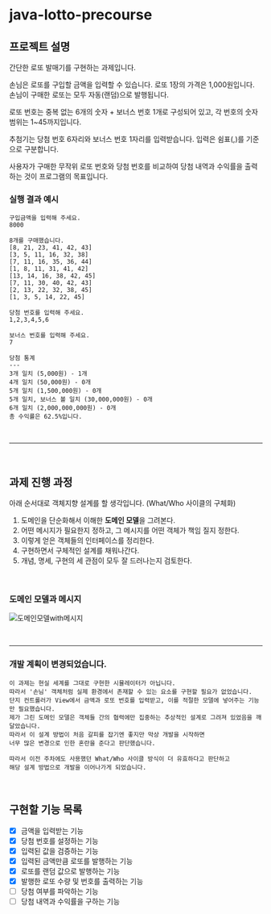 # java-lotto-precourse
## 프로젝트 설명
간단한 로또 발매기를 구현하는 과제입니다. 

손님은 로또를 구입할 금액을 입력할 수 있습니다. 로또 1장의 가격은 1,000원입니다.  
손님이 구매한 로또는 모두 자동(랜덤)으로 발행됩니다. 

로또 번호는 중복 없는 6개의 숫자 + 보너스 번호 1개로 구성되어 있고, 각 번호의 숫자 범위는 1~45까지입니다.

추첨기는 당첨 번호 6자리와 보너스 번호 1자리를 입력받습니다. 입력은 쉼표(,)를 기준으로 구분합니다.

사용자가 구매한 무작위 로또 번호와 당첨 번호를 비교하여 당첨 내역과 수익률을 출력하는 것이 프로그램의 목표입니다.

### 실행 결과 예시
```
구입금액을 입력해 주세요.
8000

8개를 구매했습니다.
[8, 21, 23, 41, 42, 43] 
[3, 5, 11, 16, 32, 38] 
[7, 11, 16, 35, 36, 44] 
[1, 8, 11, 31, 41, 42] 
[13, 14, 16, 38, 42, 45] 
[7, 11, 30, 40, 42, 43] 
[2, 13, 22, 32, 38, 45] 
[1, 3, 5, 14, 22, 45]

당첨 번호를 입력해 주세요.
1,2,3,4,5,6

보너스 번호를 입력해 주세요.
7

당첨 통계
---
3개 일치 (5,000원) - 1개
4개 일치 (50,000원) - 0개
5개 일치 (1,500,000원) - 0개
5개 일치, 보너스 볼 일치 (30,000,000원) - 0개
6개 일치 (2,000,000,000원) - 0개
총 수익률은 62.5%입니다.
```

<br>

- - -

<br>

## 과제 진행 과정
아래 순서대로 객체지향 설계를 할 생각입니다. (What/Who 사이클의 구체화)
1. 도메인을 단순화해서 이해한 **도메인 모델**을 그려본다.
2. 어떤 메시지가 필요한지 정하고, 그 메시지를 어떤 객체가 책임 질지 정한다.
3. 이렇게 얻은 객체들의 인터페이스를 정리한다.
4. 구현하면서 구체적인 설계를 채워나간다.
5. 개념, 명세, 구현의 세 관점이 모두 잘 드러나는지 검토한다.

<br>


### 도메인 모델과 메시지
![도메인모델with메시지](https://github.com/user-attachments/assets/c424c097-ca7a-43c5-aba0-0e45eeef716b)




<br>

- - -

### 개발 계획이 변경되었습니다.
```
이 과제는 현실 세계를 그대로 구현한 시뮬레이터가 아닙니다.  
따라서 '손님' 객체처럼 실제 환경에서 존재할 수 있는 요소를 구현할 필요가 없었습니다.  
단지 컨트롤러가 View에서 금액과 로또 번호를 입력받고, 이를 적절한 모델에 넣어주는 기능만 필요했습니다.  
제가 그린 도메인 모델은 객체들 간의 협력에만 집중하는 추상적인 설계로 그려져 있었음을 깨달았습니다.  
따라서 이 설계 방법이 처음 갈피를 잡기엔 좋지만 막상 개발을 시작하면  
너무 많은 변경으로 인한 혼란을 준다고 판단했습니다.

따라서 이전 주차에도 사용했던 What/Who 사이클 방식이 더 유효하다고 판단하고
해당 설계 방법으로 개발을 이어나가게 되었습니다.
```

<br>

## 구현할 기능 목록
- [x] 금액을 입력받는 기능
- [x] 당첨 번호를 설정하는 기능
- [x] 입력된 값을 검증하는 기능
- [x] 입력된 금액만큼 로또를 발행하는 기능
- [x] 로또를 랜덤 값으로 발행하는 기능
- [x] 발행한 로또 수량 및 번호를 출력하는 기능
- [ ] 당첨 여부를 파악하는 기능
- [ ] 당첨 내역과 수익률을 구하는 기능
